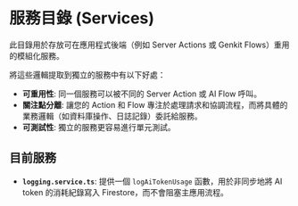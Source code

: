 # 服務目錄 (Services)

此目錄用於存放可在應用程式後端（例如 Server Actions 或 Genkit Flows）重用的模組化服務。

將這些邏輯提取到獨立的服務中有以下好處：
- **可重用性**: 同一個服務可以被不同的 Server Action 或 AI Flow 呼叫。
- **關注點分離**: 讓您的 Action 和 Flow 專注於處理請求和協調流程，而將具體的業務邏輯（如資料庫操作、日誌記錄）委託給服務。
- **可測試性**: 獨立的服務更容易進行單元測試。

## 目前服務

- **`logging.service.ts`**: 提供一個 `logAiTokenUsage` 函數，用於非同步地將 AI token 的消耗紀錄寫入 Firestore，而不會阻塞主應用流程。
